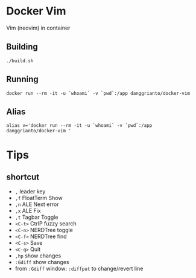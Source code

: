 # Docker Vim

Vim (neovim) in container

## Building

```
./build.sh
```

## Running

```
docker run --rm -it -u `whoami` -v `pwd`:/app danggrianto/docker-vim
```

## Alias

```
alias v='docker run --rm -it -u `whoami` -v `pwd`:/app danggrianto/docker-vim '
```

# Tips

## shortcut

- `,` leader key
- `,f` FloatTerm Show
- `,n` ALE Next error
- `,x` ALE Fix
- `,t` Tagbar Toggle
- `<C-t>` CtrlP fuzzy search
- `<C-n>` NERDTree toggle
- `<C-f>` NERDTree find
- `<C-s>` Save
- `<C-q>` Quit
- `,hp`  show changes
- `:Gdiff` show changes
- from `:Gdiff` window: `:diffput` to change/revert line

